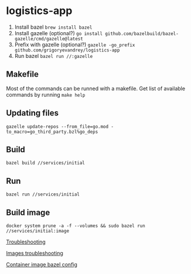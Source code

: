 # logistics-app
1. Install bazel `brew install bazel`
2. Install gazelle (optional?) `go install github.com/bazelbuild/bazel-gazelle/cmd/gazelle@latest`
3. Prefix with gazelle (optional?) `gazelle -go_prefix github.com/grigoryevandrey/logistics-app`
4. Run bazel `bazel run //:gazelle`

## Makefile

Most of the commands can be runned with a makefile. Get list of available commands by running `make help`

## Updating files 
`gazelle update-repos --from_file=go.mod -to_macro=go_third_party.bzl%go_deps`

## Build
`bazel build //services/initial`

## Run 
`bazel run //services/initial`

## Build image
`docker system prune -a -f --volumes && sudo bazel run //services/initial:image`

[Troubleshooting](https://www.tweag.io/blog/2021-09-08-rules_go-gazelle/)

[Images troubleshooting](https://stackoverflow.com/questions/68273018/starting-container-process-caused-exec-bin-bash-stat-bin-bash-no-such-fi)

[Container image bazel config](https://github.com/bazelbuild/rules_docker/blob/master/docs/container.md#container_image)
